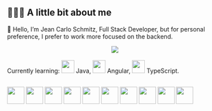 ## 👨🏻‍💻 A little bit about me
👋 Hello, I’m Jean Carlo Schmitz, Full Stack Developer, but for personal preference, I prefer to work more focused on the backend.

<div align="center">
  <a href="https://github.com/strolker">
    <img align="center" heigh="180em" src="https://github-readme-stats.vercel.app/api/top-langs/?username=strolker&layout=compact&theme=tokyonight&langs_count=16"/>
  </a>
</div>

<div>
  <br>
  Currently learning: 
  <img heigh="30" width="30" src="https://user-images.githubusercontent.com/11407906/183887608-7aa2c09f-b54c-40f2-9a15-6499056de3f8.png"></img> Java,
  <img heigh="30" width="30" src="https://user-images.githubusercontent.com/11407906/183887601-b0e2166c-7123-40fa-9cb0-d4ee02e2f0a3.png"></img> Angular, 
  <img heigh="30" width="30" src="https://user-images.githubusercontent.com/11407906/183887606-d9e3d997-61d4-4c1e-b776-63494fdfd80d.png"></img> TypeScript.
</div>

##
<div>
  <img align="center" heigh="30" width="40" src="https://cdn.jsdelivr.net/gh/devicons/devicon/icons/php/php-original.svg" />
  <img align="center" heigh="30" width="40" src="https://cdn.jsdelivr.net/gh/devicons/devicon/icons/java/java-original-wordmark.svg" />
  <img align="center" heigh="30" width="40" src="https://cdn.jsdelivr.net/gh/devicons/devicon/icons/postgresql/postgresql-original-wordmark.svg" />
  <img align="center" heigh="30" width="40" src="https://cdn.jsdelivr.net/gh/devicons/devicon/icons/nodejs/nodejs-original.svg" />
  <img align="center" heigh="30" width="40" src="https://cdn.jsdelivr.net/gh/devicons/devicon/icons/javascript/javascript-original.svg" />
  <img align="center" heigh="30" width="40" src="https://cdn.jsdelivr.net/gh/devicons/devicon/icons/html5/html5-original.svg" />
  <img align="center" heigh="30" width="40" src="https://cdn.jsdelivr.net/gh/devicons/devicon/icons/angularjs/angularjs-original.svg" />
  <img align="center" heigh="30" width="40" src="https://cdn.jsdelivr.net/gh/devicons/devicon/icons/docker/docker-original.svg" />
  <img align="center" heigh="30" width="40" src="https://cdn.jsdelivr.net/gh/devicons/devicon/icons/bitbucket/bitbucket-original-wordmark.svg" />
  <img align="center" heigh="30" width="40" src="https://cdn.jsdelivr.net/gh/devicons/devicon/icons/jira/jira-original-wordmark.svg" />
</div>

<!---
DEV icons:
https://devicon.dev

strolker/strolker is a ✨ special ✨ repository because its `README.md` (this file) appears on your GitHub profile.
You can click the Preview link to take a look at your changes.
<a href="https://github.com/anuraghazra/github-readme-stats">
  <img align="center" src="https://github-readme-stats.vercel.app/api/pin/?username=anuraghazra&repo=github-readme-stats" />
</a>
<a href="https://github.com/anuraghazra/convoychat">
  <img align="center" src="https://github-readme-stats.vercel.app/api/pin/?username=anuraghazra&repo=convoychat" />
</a>
--->
